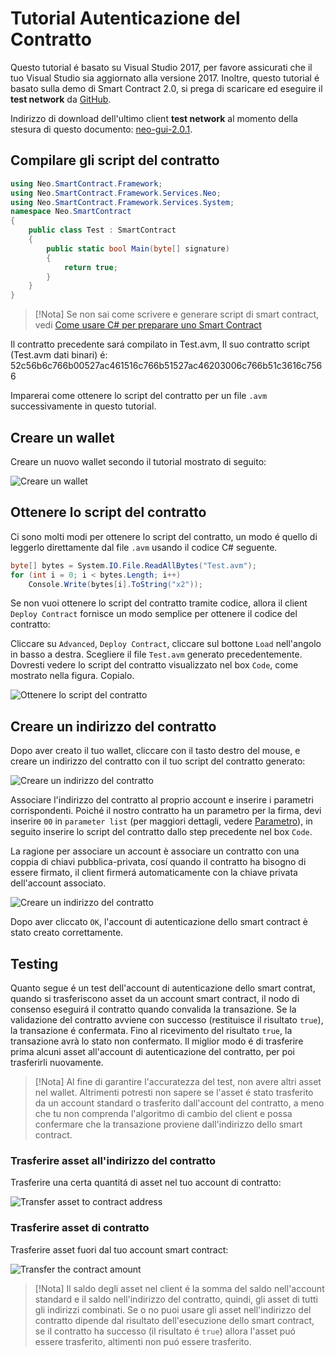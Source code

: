 # Tutorial Autenticazione del Contratto

Questo tutorial é basato su Visual Studio 2017, per favore assicurati che il tuo Visual Studio sia aggiornato alla versione 2017. Inoltre, questo tutorial é basato sulla demo di Smart Contract 2.0, si prega di scaricare ed eseguire il **test network** da [GitHub](https://github.com/neo-project/neo-gui/releases).

Indirizzo di download dell'ultimo client **test network** al momento della stesura di questo documento: [neo-gui-2.0.1](https://github.com/neo-project/neo-gui/releases/download/v2.0.1/neo-gui-windows.zip).

## Compilare gli script del contratto

```c#
using Neo.SmartContract.Framework;
using Neo.SmartContract.Framework.Services.Neo;
using Neo.SmartContract.Framework.Services.System;
namespace Neo.SmartContract
{
    public class Test : SmartContract
    {
        public static bool Main(byte[] signature)
        {
            return true;
        }
    }
}
```

> [!Nota]
> Se non sai come scrivere e generare script di smart contract, vedi [Come usare C# per preparare uno Smart Contract](../getting-started.md)
>

Il contratto precedente sará compilato in Test.avm, Il suo contratto script (Test.avm dati binari) é:
 52c56b6c766b00527ac461516c766b51527ac46203006c766b51c3616c7566

Imparerai come ottenere lo script del contratto per un file `.avm` successivamente in questo tutorial.

## Creare un wallet

Creare un nuovo wallet secondo il tutorial mostrato di seguito:

![Creare un wallet](/assets/verify_1.png)

## Ottenere lo script del contratto

Ci sono molti modi per ottenere lo script del contratto, un modo é quello di leggerlo direttamente dal file `.avm` usando il codice C# seguente.

```c#
byte[] bytes = System.IO.File.ReadAllBytes("Test.avm");
for (int i = 0; i < bytes.Length; i++)
    Console.Write(bytes[i].ToString("x2"));
```

Se non vuoi ottenere lo script del contratto tramite codice, allora il client `Deploy Contract` fornisce un modo semplice per ottenere il codice del contratto:

Cliccare su `Advanced`, `Deploy Contract`, cliccare sul bottone `Load` nell'angolo in basso a destra. Scegliere il file `Test.avm` generato precedentemente. Dovresti vedere lo script del contratto visualizzato nel box `Code`, come mostrato nella figura. Copialo.

![Ottenere lo script del contratto](/assets/verify_5.png)

## Creare un indirizzo del contratto

Dopo aver creato il tuo wallet, cliccare con il tasto destro del mouse, e creare un indirizzo del contratto con il tuo script del contratto generato:

![Creare un indirizzo del contratto](/assets/verify_6.png)

Associare l'indirizzo del contratto al proprio account e inserire i parametri corrispondenti. Poiché il nostro contratto ha un parametro per la firma, devi inserire `00` in `parameter list` (per maggiori dettagli, vedere [Parametro](Parameter.md)), in seguito inserire lo script del contratto dallo step precedente nel box `Code`. 

La ragione per associare un account è associare un contratto con una coppia di chiavi pubblica-privata, cosí quando il contratto ha bisogno di essere firmato, il client firmerá automaticamente con la chiave privata dell'account associato.

![Creare un indirizzo del contratto](/assets/verify_7.png)

Dopo aver cliccato `OK`, l'account di autenticazione dello smart contract è stato creato correttamente.

## Testing

Quanto segue é un test dell'account di autenticazione dello smart contrat, quando si trasferiscono asset da un account smart contract, il nodo di consenso eseguirá il contratto quando convalida la transazione. Se la validazione del contratto avviene con successo (restituisce il risultato `true`), la transazione é confermata. Fino al ricevimento del risultato `true`, la transazione avrà lo stato non confermato. Il miglior modo é di trasferire prima alcuni asset all'account di autenticazione del contratto, per poi trasferirli nuovamente.

> [!Nota]
> Al fine di garantire l'accuratezza del test, non avere altri asset nel wallet. Altrimenti potresti non sapere se l'asset é stato trasferito da un account standard o trasferito dall'account del contratto, a meno che tu non comprenda l'algoritmo di cambio del client e possa confermare che la transazione proviene dall'indirizzo dello smart contract.


### Trasferire asset all'indirizzo del contratto

Trasferire una certa quantitá di asset nel tuo account di contratto:

![Transfer asset to contract address](/assets/verify_9.png)

### Trasferire asset di contratto

Trasferire asset fuori dal tuo account smart contract:

![Transfer the contract amount](/assets/verify_10.png)



> [!Nota]
> Il saldo degli asset nel client é la somma del saldo nell'account standard e il saldo nell'indirizzo del contratto, quindi, gli asset di tutti gli indirizzi combinati. Se o no puoi usare gli asset nell'indirizzo del contratto dipende dal risultato dell'esecuzione dello smart contract, se il contratto ha successo (il risultato é `true`) allora l'asset puó essere trasferito, altimenti non puó essere trasferito.
